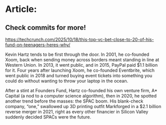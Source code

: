 # Article:

## Check commits for more!
https://techcrunch.com/2025/10/18/this-top-vc-bet-close-to-20-of-his-fund-on-teenagers-heres-why/

Kevin Hartz tends to be first through the door. In 2001, he co-founded Xoom, back when sending money across borders meant standing in line at Western Union. In 2013, it went public, and in 2015, PayPal paid $1.1 billion for it. Four years after launching Xoom, he co-founded Eventbrite, which went public in 2018 and turned buying event tickets into something you could do without wanting to throw your laptop in the ocean.

After a stint at Founders Fund, Hartz co-founded his own venture firm, A* Capital (a nod to a computer science algorithm), then in 2020, he spotted another trend before the masses: the SPAC boom. His blank-check company, “one,” swallowed up 3D printing outfit Markforged in a $2.1 billion reverse merger in 2021, right as every other financier in Silicon Valley suddenly decided SPACs were the future.